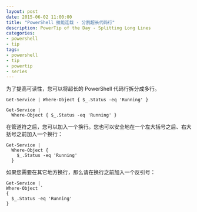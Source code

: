 ```yaml
---
layout: post
date: 2015-06-02 11:00:00
title: "PowerShell 技能连载 - 分割超长代码行"
description: PowerTip of the Day - Splitting Long Lines
categories:
- powershell
- tip
tags:
- powershell
- tip
- powertip
- series
---
```

为了提高可读性，您可以将超长的 PowerShell 代码行拆分成多行。

    Get-Service | Where-Object { $_.Status -eq 'Running' }
    
    Get-Service |
      Where-Object { $_.Status -eq 'Running' }

在管道符之后，您可以加入一个换行。您也可以安全地在一个左大括号之后、右大括号之前加入一个换行：

    Get-Service |
      Where-Object {
        $_.Status -eq 'Running'
      }

如果您需要在其它地方换行，那么请在换行之前加入一个反引号：

    Get-Service |
    Where-Object `
    {
      $_.Status -eq 'Running'
    }

<!--本文国际来源：[Splitting Long Lines](http://community.idera.com/powershell/powertips/b/tips/posts/splitting-long-lines)-->
